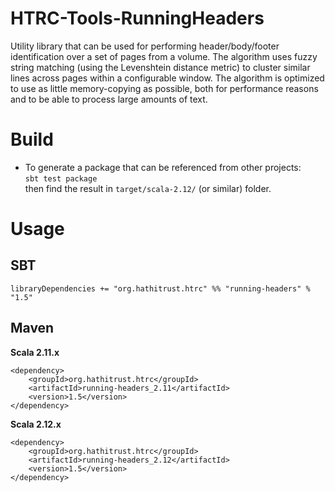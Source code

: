 # HTRC-Tools-RunningHeaders
Utility library that can be used for performing header/body/footer identification over a set of pages from a volume. The algorithm uses fuzzy string matching (using the Levenshtein distance metric) to cluster similar lines across pages within a configurable window. The algorithm is optimized to use as little memory-copying as possible, both for performance reasons and to be able to process large amounts of text.

# Build
* To generate a package that can be referenced from other projects:  
  `sbt test package`  
  then find the result in `target/scala-2.12/` (or similar) folder.

# Usage

## SBT  
`libraryDependencies += "org.hathitrust.htrc" %% "running-headers" % "1.5"`

## Maven
**Scala 2.11.x**
```
<dependency>
    <groupId>org.hathitrust.htrc</groupId>
    <artifactId>running-headers_2.11</artifactId>
    <version>1.5</version>
</dependency>
```

**Scala 2.12.x**
```
<dependency>
    <groupId>org.hathitrust.htrc</groupId>
    <artifactId>running-headers_2.12</artifactId>
    <version>1.5</version>
</dependency>
```
